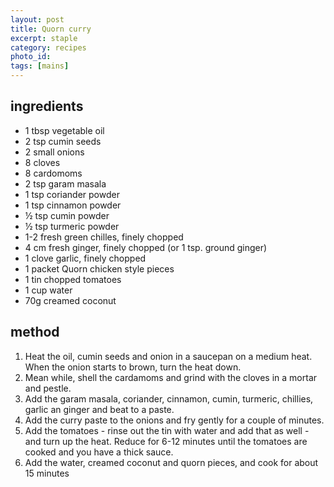 ```yaml
---
layout: post
title: Quorn curry
excerpt: staple
category: recipes
photo_id: 
tags: [mains]
---
```


ingredients
-----------

* 1 tbsp vegetable oil
* 2 tsp cumin seeds
* 2 small onions
* 8 cloves
* 8 cardomoms
* 2 tsp garam masala
* 1 tsp coriander powder
* 1 tsp cinnamon powder
* &frac12; tsp cumin powder
* &frac12; tsp turmeric powder
* 1-2 fresh green chilles, finely chopped
* 4 cm fresh ginger, finely chopped (or 1 tsp. ground ginger)
* 1 clove garlic, finely chopped
* 1 packet Quorn chicken style pieces
* 1 tin chopped tomatoes
* 1 cup water
* 70g creamed coconut

method
------

1. Heat the oil, cumin seeds and onion in a saucepan on a medium heat. When the onion starts to brown, turn the heat down.
2. Mean while, shell the cardamoms and grind with the cloves in a mortar and pestle.
3. Add the garam masala, coriander, cinnamon, cumin, turmeric, chillies, garlic an ginger and beat to a paste.
4. Add the curry paste to the onions and fry gently for a couple of minutes.
5. Add the tomatoes - rinse out the tin with water and add that as well - and turn up the heat. Reduce for 6-12 minutes until the tomatoes are cooked and you have a thick sauce.
6. Add the water, creamed coconut and quorn pieces, and cook for about 15 minutes
